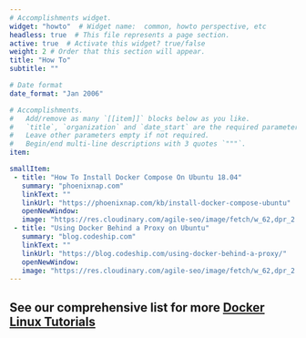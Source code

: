 ```yaml
---
# Accomplishments widget.
widget: "howto"  # Widget name:  common, howto perspective, etc
headless: true  # This file represents a page section.
active: true  # Activate this widget? true/false
weight: 2 # Order that this section will appear.
title: "How To"
subtitle: ""

# Date format
date_format: "Jan 2006"

# Accomplishments.
#   Add/remove as many `[[item]]` blocks below as you like.
#   `title`, `organization` and `date_start` are the required parameters.
#   Leave other parameters empty if not required.
#   Begin/end multi-line descriptions with 3 quotes `"""`.
item:

smallItem: 
 - title: "How To Install Docker Compose On Ubuntu 18.04"
   summary: "phoenixnap.com"
   linkText: ""
   linkUrl: "https://phoenixnap.com/kb/install-docker-compose-ubuntu"
   openNewWindow: 
   image: "https://res.cloudinary.com/agile-seo/image/fetch/w_62,dpr_2.0,d_blank_am8gzx.png/https%3A%2F%2Flogo.clearbit.com%2Fphoenixnap.com%3Fsize%3D250" 
 - title: "Using Docker Behind a Proxy on Ubuntu"
   summary: "blog.codeship.com"
   linkText: ""
   linkUrl: "https://blog.codeship.com/using-docker-behind-a-proxy/"
   openNewWindow: 
   image: "https://res.cloudinary.com/agile-seo/image/fetch/w_62,dpr_2.0,d_blank_am8gzx.png/https%3A%2F%2Flogo.clearbit.com%2Fblog.codeship.com%3Fsize%3D250" 
---
```


    
## **See our comprehensive list for more [Docker Linux Tutorials](https://www.aquasec.com/wiki/display/containers/100+Best+Docker+Tutorials)**